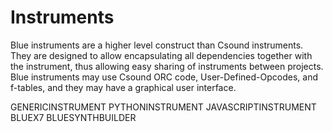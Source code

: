 Instruments
===========

Blue instruments are a higher level construct than Csound instruments.
They are designed to allow encapsulating all dependencies together with
the instrument, thus allowing easy sharing of instruments between
projects. Blue instruments may use Csound ORC code,
User-Defined-Opcodes, and f-tables, and they may have a graphical user
interface.

GENERICINSTRUMENT PYTHONINSTRUMENT JAVASCRIPTINSTRUMENT BLUEX7
BLUESYNTHBUILDER
